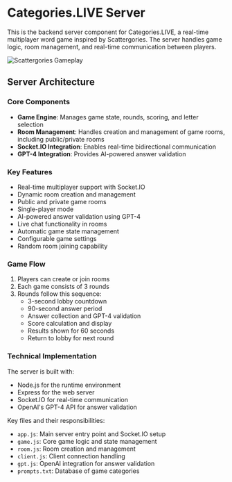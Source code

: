 # Categories.LIVE Server

This is the backend server component for Categories.LIVE, a real-time multiplayer word game inspired by Scattergories. The server handles game logic, room management, and real-time communication between players.

![Scattergories Gameplay](https://github.com/user-attachments/assets/8baba918-3850-4fd7-bc06-d025b6fbbbcb)

## Server Architecture

### Core Components

- **Game Engine**: Manages game state, rounds, scoring, and letter selection
- **Room Management**: Handles creation and management of game rooms, including public/private rooms
- **Socket.IO Integration**: Enables real-time bidirectional communication
- **GPT-4 Integration**: Provides AI-powered answer validation

### Key Features

- Real-time multiplayer support with Socket.IO
- Dynamic room creation and management
- Public and private game rooms
- Single-player mode
- AI-powered answer validation using GPT-4
- Live chat functionality in rooms
- Automatic game state management
- Configurable game settings
- Random room joining capability

### Game Flow

1. Players can create or join rooms
2. Each game consists of 3 rounds
3. Rounds follow this sequence:
   - 3-second lobby countdown
   - 90-second answer period
   - Answer collection and GPT-4 validation
   - Score calculation and display
   - Results shown for 60 seconds
   - Return to lobby for next round

### Technical Implementation

The server is built with:
- Node.js for the runtime environment
- Express for the web server
- Socket.IO for real-time communication
- OpenAI's GPT-4 API for answer validation

Key files and their responsibilities:
- `app.js`: Main server entry point and Socket.IO setup
- `game.js`: Core game logic and state management
- `room.js`: Room creation and management
- `client.js`: Client connection handling
- `gpt.js`: OpenAI integration for answer validation
- `prompts.txt`: Database of game categories
